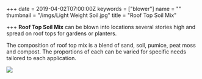 +++
date = 2019-04-02T07:00:00Z
keywords = ["blower"]
name = ""
thumbnail = "/imgs/Light Weight Soil.jpg"
title = "Roof Top Soil Mix"

+++
**Roof Top Soil Mix** can be blown into locations several stories high and spread on roof tops for gardens or planters.

The composition of roof top mix is a blend of sand, soil, pumice, peat moss and compost. The proportions of each can be varied for specific needs tailored to each application.

![](/imgs/Mulch-Rooftop-Garden_w800_16x9.jpg)